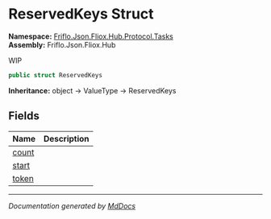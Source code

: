 ﻿<!--  
  <auto-generated>   
    The contents of this file were generated by a tool.  
    Changes to this file may be list if the file is regenerated  
  </auto-generated>   
-->

# ReservedKeys Struct

**Namespace:** [Friflo.Json.Fliox.Hub.Protocol.Tasks](../index.md)  
**Assembly:** Friflo.Json.Fliox.Hub

WIP

```csharp
public struct ReservedKeys
```

**Inheritance:** object → ValueType → ReservedKeys

## Fields

| Name                     | Description |
| ------------------------ | ----------- |
| [count](fields/count.md) |             |
| [start](fields/start.md) |             |
| [token](fields/token.md) |             |

___

*Documentation generated by [MdDocs](https://github.com/ap0llo/mddocs)*
